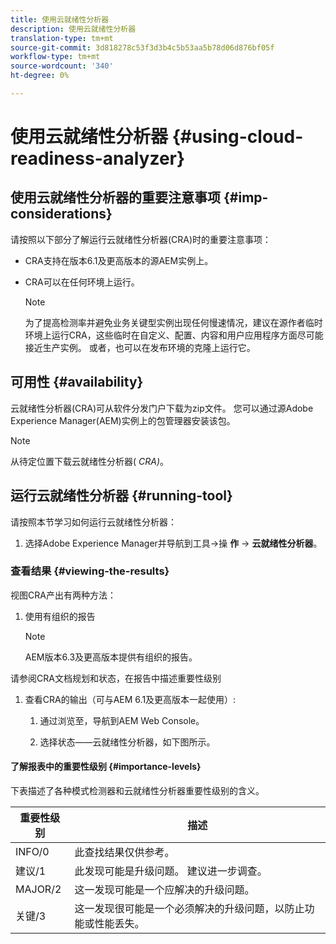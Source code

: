```yaml
---
title: 使用云就绪性分析器
description: 使用云就绪性分析器
translation-type: tm+mt
source-git-commit: 3d818278c53f3d3b4c5b53aa5b78d06d876bf05f
workflow-type: tm+mt
source-wordcount: '340'
ht-degree: 0%

---
```



# 使用云就绪性分析器 {#using-cloud-readiness-analyzer}

## 使用云就绪性分析器的重要注意事项 {#imp-considerations}

请按照以下部分了解运行云就绪性分析器(CRA)时的重要注意事项：

* CRA支持在版本6.1及更高版本的源AEM实例上。
* CRA可以在任何环境上运行。

   >[!NOTE]
   >为了提高检测率并避免业务关键型实例出现任何慢速情况，建议在源作者临时环境上运行CRA，这些临时在自定义、配置、内容和用户应用程序方面尽可能接近生产实例。 或者，也可以在发布环境的克隆上运行它。

## 可用性 {#availability}

云就绪性分析器(CRA)可从软件分发门户下载为zip文件。 您可以通过源Adobe Experience Manager(AEM)实例上的包管理器安装该包。

>[!NOTE]
>从待定位置下载云就绪性分析器( *CRA)*。

## 运行云就绪性分析器 {#running-tool}

请按照本节学习如何运行云就绪性分析器：

1. 选择Adobe Experience Manager并导航到工具->操 **作** -> **云就绪性分析器**。

### 查看结果 {#viewing-the-results}

视图CRA产出有两种方法：

1. 使用有组织的报告

   >[!NOTE]
   >AEM版本6.3及更高版本提供有组织的报告。

请参阅CRA文档规划和状态，在报告中描述重要性级别

1. 查看CRA的输出（可与AEM 6.1及更高版本一起使用）:

   1. 通过浏览至，导航到AEM Web Console。

   1. 选择状态——云就绪性分析器，如下图所示。

#### 了解报表中的重要性级别 {#importance-levels}

下表描述了各种模式检测器和云就绪性分析器重要性级别的含义。

| 重要性级别 | 描述 |
|--- |--- |
| INFO/0 | 此查找结果仅供参考。 |
| 建议/1 | 此发现可能是升级问题。 建议进一步调查。 |
| MAJOR/2 | 这一发现可能是一个应解决的升级问题。 |
| 关键/3 | 这一发现很可能是一个必须解决的升级问题，以防止功能或性能丢失。 |
